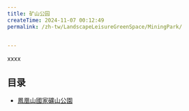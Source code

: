```yaml
---
title: 矿山公园
createTime: 2024-11-07 00:12:49
permalink: /zh-tw/LandscapeLeisureGreenSpace/MiningPark/


---
```


xxxx

## 目录
- [鳳凰山國家礦山公園](./1.凤凰山国家矿山公园.md)
